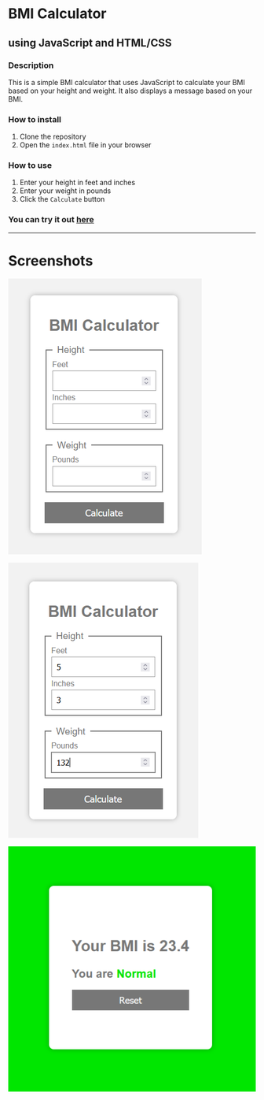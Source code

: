 # BMI Calculator
## using JavaScript and HTML/CSS

### Description
This is a simple BMI calculator that uses JavaScript to calculate your BMI based on your height and weight. It also displays a message based on your BMI.

### How to install
1. Clone the repository
2. Open the `index.html` file in your browser

### How to use
1. Enter your height in feet and inches
2. Enter your weight in pounds
3. Click the `Calculate` button

### You can try it out [here](https://aynjel.github.io/bmi-calculator/)

---

# Screenshots

![BMI image](images/bmi-ui.png)

![BMI with inputs image](images/bmi-ui-input.png)


![BMI result image](images/result-ui.png)
